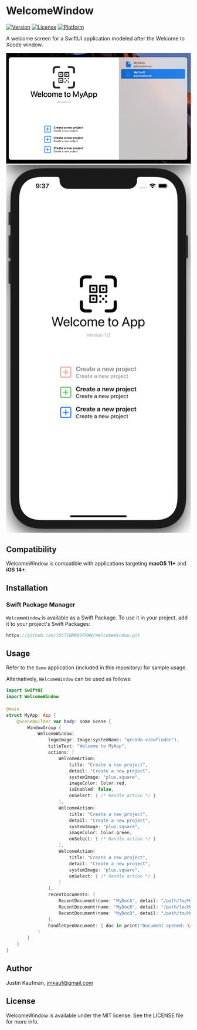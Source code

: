 # WelcomeWindow

[![Version](https://img.shields.io/badge/spm-v1.1.6-blue)](https://github.com/JUSTINMKAUFMAN/WelcomeWindow/releases)
[![License](https://img.shields.io/badge/license-MIT-brightgreen)](https://github.com/JUSTINMKAUFMAN/WelcomeWindow/blob/master/LICENSE)
[![Platform](https://img.shields.io/badge/platform-macOS-orange)](https://github.com/JUSTINMKAUFMAN/WelcomeWindow)

A welcome screen for a SwiftUI application modeled after the Welcome to Xcode window.

<p align="center">
    <img src="/WelcomeWindowDemoMac.png" />
    <br>
    <img src="/WelcomeWindowDemoiOS.png" />
</p>

## Compatibility

WelcomeWindow is compatible with applications targeting **macOS 11+** and **iOS 14+**.

## Installation

### Swift Package Manager

`WelcomeWindow` is available as a Swift Package. To use it in your project, add it to your project's Swift Packages:

```swift
https://github.com/JUSTINMKAUFMAN/WelcomeWindow.git
```

## Usage

Refer to the `Demo` application (included in this repository) for sample usage. 

Alternatively, `WelcomeWindow` can be used as follows:

```swift
import SwiftUI
import WelcomeWindow

@main
struct MyApp: App {
    @SceneBuilder var body: some Scene {
        WindowGroup {
            WelcomeWindow(
                logoImage: Image(systemName: "qrcode.viewfinder"),
                titleText: "Welcome to MyApp",
                actions: [
                    WelcomeAction(
                        title: "Create a new project", 
                        detail: "Create a new project",
                        systemImage: "plus.square",
                        imageColor: Color.red,
                        isEnabled: false,
                        onSelect: { /* Handle action */ }
                    ),
                    WelcomeAction(
                        title: "Create a new project", 
                        detail: "Create a new project",
                        systemImage: "plus.square",
                        imageColor: Color.green,
                        onSelect: { /* Handle action */ }
                    ),
                    WelcomeAction(
                        title: "Create a new project", 
                        detail: "Create a new project",
                        systemImage: "plus.square",
                        onSelect: { /* Handle action */ }
                    )
                ],
                recentDocuments: [
                    RecentDocument(name: "MyDocA", detail: "/path/to/MyDocA"),
                    RecentDocument(name: "MyDocB", detail: "/path/to/MyDocB"),
                    RecentDocument(name: "MyDocB", detail: "/path/to/MyDocB", systemImage: "plus.square")
                ],
                handleOpenDocument: { doc in print("Document opened: \(doc.name)") }
            )
        }
    }
}
```

## Author

Justin Kaufman, jmkauf@gmail.com

## License

WelcomeWindow is available under the MIT license. See the LICENSE file for more info.
